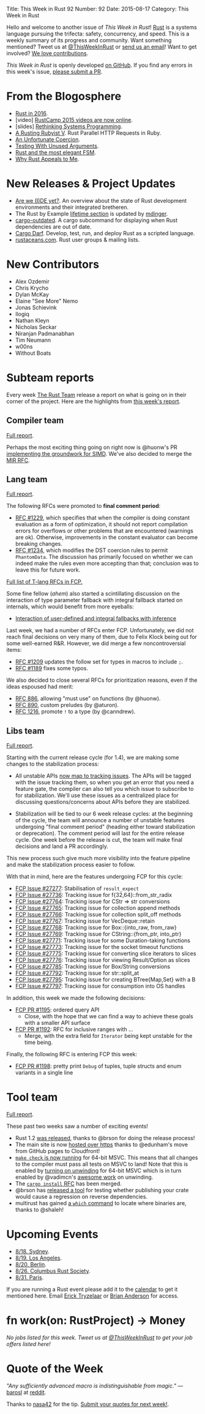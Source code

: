 Title: This Week in Rust 92
Number: 92
Date: 2015-08-17
Category: This Week in Rust

Hello and welcome to another issue of *This Week in Rust*!
[Rust](http://rust-lang.org) is a systems language pursuing the trifecta:
safety, concurrency, and speed. This is a weekly summary of its progress and
community. Want something mentioned? Tweet us at [@ThisWeekInRust](https://twitter.com/ThisWeekInRust) or [send us an
email](mailto:corey@octayn.net?subject=This%20Week%20in%20Rust%20Suggestion)!
Want to get involved? [We love
contributions](https://github.com/rust-lang/rust/wiki/Note-guide-for-new-contributors).

*This Week in Rust* is openly developed [on GitHub](https://github.com/cmr/this-week-in-rust).
If you find any errors in this week's issue, [please submit a PR](https://github.com/cmr/this-week-in-rust/pulls).

# From the Blogosphere

* [Rust in 2016](http://blog.rust-lang.org/2015/08/14/Next-year.html).
* [video] [RustCamp 2015 videos are now online](http://confreaks.tv/events/rustcamp2015).
* [slides] [Rethinking Systems Programming](http://thoughtram.io/rust-and-nickel/).
* [A Rusting Rubyist V](https://medium.com/@mfpiccolo/a-rusting-rubyist-v-496fb7b1cbbf). Rust Parallel HTTP Requests in Ruby.
* [An Unfortunate Coercion](https://llogiq.github.io/2015/08/14/coercion.html).
* [Testing With Unused Arguments](https://llogiq.github.io/2015/08/17/test.html).
* [Rust and the most elegant FSM](http://blog.benjaminfry.com/2015/08/rust-and-most-elegant-fsm.html).
* [Why Rust Appeals to Me](https://cmcenroe.me/2015/08/08/why-rust.html).

# New Releases & Project Updates

* [Are we (I)DE yet?](http://areweideyet.com/). An overview about the state of Rust development environments and their integrated bretheren.
* The Rust by Example [lifetime section](http://rustbyexample.com/scope/lifetime.html) is updated by [mdinger](https://github.com/mdinger).
* [cargo-outdated](https://github.com/kbknapp/cargo-outdated). A cargo subcommand for displaying when Rust dependencies are out of date.
* [Cargo Darf](https://bitbucket.org/joshmorin/cargo-darf). Develop, test, run, and deploy Rust as a scripted language.
* [rustaceans.com](https://www.rustaceans.com/). Rust user groups & mailing lists.

# New Contributors

* Alex Ozdemir
* Chris Krycho
* Dylan McKay
* Elaine "See More" Nemo
* Jonas Schievink
* llogiq
* Nathan Kleyn
* Nicholas Seckar
* Niranjan Padmanabhan
* Tim Neumann
* w00ns
* Without Boats

# Subteam reports

Every week [The Rust Team](http://www.rust-lang.org/team.html) release
a report on what is going on in their corner of the project. Here are
the highlights from [this week's report](https://internals.rust-lang.org/t/subteam-reports-2015-08-14/2509).

## Compiler team

[Full report](https://github.com/rust-lang/subteams/blob/master/compiler/reports/2015-08-14.md).

Perhaps the most exciting thing going on right now is @huonw's PR
[implementing the groundwork for SIMD][1]. We've also decided
to merge the [MIR RFC][2].

[1]: https://github.com/rust-lang/rust/pull/27169
[2]: https://github.com/rust-lang/rfcs/pull/1211

## Lang team

[Full report](https://github.com/rust-lang/subteams/blob/master/lang/reports/2015-08-14.md).


The following RFCs were promoted to **final comment period**:

- [RFC #1229](https://github.com/rust-lang/rfcs/pull/1229), which
  specifies that when the compiler is doing constant evaluation as a
  form of optimization, it should not report compilation errors for
  overflows or other problems that are encountered (warnings are ok).
  Otherwise, improvements in the constant evaluator can become
  breaking changes.
- [RFC #1234](https://github.com/rust-lang/rfcs/pull/1234), which
  modifies the DST coercion rules to permit `PhantomData`. The
  discussion has primarily focused on whether we can indeed make the
  rules even more accepting than that; conclusion was to leave this
  for future work.

[Full list of T-lang RFCs in FCP.](https://github.com/rust-lang/rfcs/issues?q=is%3Aopen+label%3AT-lang+label%3Afinal-comment-period)

Some fine fellow (*ahem*) also started a scintillating discussion on
the interaction of type parameter fallback with integral fallback
started on internals, which would benefit from more eyeballs:

- [Interaction of user-defined and integral fallbacks with inference][1]

[1]: https://internals.rust-lang.org/t/interaction-of-user-defined-and-integral-fallbacks-with-inference/2496

Last week, we had a number of RFCs enter FCP. Unfortunately, we did
not reach final decisions on very many of them, due to Felix Klock
being out for some well-earned R&R. However, we did merge a few
noncontroversial items:

- [RFC #1209](https://github.com/rust-lang/rfcs/pull/1209) updates
  the follow set for types in macros to include `;`.
- [RFC #1189](https://github.com/rust-lang/rfcs/pull/1189) fixes
  some typos.
  
We also decided to close several RFCs for prioritization reasons, even
if the ideas espoused had merit:

- [RFC 886](https://github.com/rust-lang/rfcs/pull/886), allowing
  "must use" on functions (by @huonw).
- [RFC 890](https://github.com/rust-lang/rfcs/pull/890), custom
  preludes (by @aturon).
- [RFC 1216](https://github.com/rust-lang/rfcs/pull/1216), promote `!`
  to a type (by @canndrew).

## Libs team

[Full report](https://github.com/rust-lang/subteams/blob/master/libs/reports/2015-08-14.md).

Starting with the current release cycle (for 1.4), we are making some
changes to the stabilization process:

* All unstable APIs
  [now map to tracking issues](https://internals.rust-lang.org/t/psa-stabilization-tracking-on-the-libs-team/2493). The
  APIs will be tagged with the issue tracking them, so when you get an
  error that you need a feature gate, the compiler can also tell you
  which issue to subscribe to for stabilization. We'll use these
  issues as a centralized place for discussing questions/concerns
  about APIs before they are stabilized.

* Stabilization will be tied to our 6 week release cycles: at the
  beginning of the cycle, the team will announce a number of unstable
  features undergoing "final comment period" (heading either toward
  stabilization or deprecation). The comment period will last for the
  entire release cycle. One week before the release is cut, the team
  will make final decisions and land a PR accordingly.

This new process such give much more visibility into the feature
pipeline and make the stabilization process easier to follow.

With that in mind, here are the features undergoing FCP for this cycle:

- [FCP Issue #27277](https://github.com/rust-lang/rust/issues/27277):
  Stabilisation of `result_expect`
- [FCP Issue #27736](https://github.com/rust-lang/rust/issues/27736):
  Tracking issue for f{32,64}::from_str_radix
- [FCP Issue #27764](https://github.com/rust-lang/rust/issues/27764):
  Tracking issue for CStr => str conversions
- [FCP Issue #27765](https://github.com/rust-lang/rust/issues/27765):
  Tracking issue for collection append methods
- [FCP Issue #27766](https://github.com/rust-lang/rust/issues/27766):
  Tracking issue for collection split_off methods
- [FCP Issue #27767](https://github.com/rust-lang/rust/issues/27767):
  Tracking issue for VecDeque::retain
- [FCP Issue #27768](https://github.com/rust-lang/rust/issues/27768):
  Tracking issue for Box::{into_raw, from_raw}
- [FCP Issue #27769](https://github.com/rust-lang/rust/issues/27769):
  Tracking issue for CString::{from_ptr, into_ptr}
- [FCP Issue #27771](https://github.com/rust-lang/rust/issues/27771):
  Tracking issue for some Duration-taking functions
- [FCP Issue #27773](https://github.com/rust-lang/rust/issues/27773):
  Tracking issue for the socket timeout functions
- [FCP Issue #27775](https://github.com/rust-lang/rust/issues/27775):
  Tracking issue for converting slice iterators to slices
- [FCP Issue #27776](https://github.com/rust-lang/rust/issues/27776):
  Tracking issue for viewing Result/Option as slices
- [FCP Issue #27785](https://github.com/rust-lang/rust/issues/27785):
  Tracking issue for Box<str>/String conversions
- [FCP Issue #27792](https://github.com/rust-lang/rust/issues/27792):
  Tracking issue for str::split_at
- [FCP Issue #27795](https://github.com/rust-lang/rust/issues/27795):
  Tracking issue for creating BTree{Map,Set} with a B
- [FCP Issue #27797](https://github.com/rust-lang/rust/issues/27797):
  Tracking issue for consumption into OS handles

In addition, this week we made the following decisions:

- [FCP PR #1195](https://github.com/rust-lang/rfcs/pull/1195):
  ordered query API
  - Close, with the hope that we can find a way to achieve these goals
    with a smaller API surface
- [FCP PR #1192](https://github.com/rust-lang/rfcs/pull/1192):
  RFC for inclusive ranges with ...
  - Merge, with the extra field for `Iterator` being kept unstable for
    the time being.

Finally, the following RFC is entering FCP this week:

- [FCP PR #1198](https://github.com/rust-lang/rfcs/pull/1198):
  pretty print `Debug` of tuples, tuple structs and enum variants in a single line

# Tool team

[Full report](https://github.com/rust-lang/subteams/blob/master/tools/reports/2015-08-14.md).

These past two weeks saw a number of exciting events!

* Rust 1.2 [was released][rust-12], thanks to @brson for doing the release
  process!
* The main site is now [hosted over https][https] thanks to @edunham's move from
  GitHub pages to Cloudfront!
* [`make check` is now running][make-check] for 64-bit MSVC. This means that all
  changes to the compiler must pass all tests on MSVC to land! Note that this is
  enabled by [turning on unwinding][unwinding] for 64-bit MSVC which is in turn
  enabled by @vadimcn's [awesome work][winexn] on unwinding.
* The [`cargo install` RFC][cargo-install] has been merged.
* @brson has [released a tool][crusader] for testing whether publishing your
  crate would cause a regression on reverse dependencies.
* multirust has gained [a `which` command][mr-which] to locate where binaries
  are, thanks to @shaleh!

[rust-12]: http://blog.rust-lang.org/2015/08/06/Rust-1.2.html
[cargo-install]: http://github.com/rust-lang/rfcs/issues/1200
[make-check]: https://github.com/rust-lang/rust/pull/27786
[unwinding]: https://github.com/rust-lang/rust/pull/27676
[https]: https://github.com/rust-lang/rust-www/issues/148
[winexn]: https://github.com/rust-lang/rust/pull/27210
[crusader]: https://github.com/brson/cargo-crusader
[mr-which]: https://github.com/brson/multirust/pull/84

# Upcoming Events

* [8/18. Sydney](http://www.meetup.com/Rust-Sydney/).
* [8/19. Los Angeles](http://www.meetup.com/Rust-Los-Angeles/events/224231575/).
* [8/20. Berlin](http://www.meetup.com/Rust-Berlin/events/224141638/).
* [8/26. Columbus Rust Society](http://www.meetup.com/columbus-rs/).
* [8/31. Paris](http://www.meetup.com/Rust-Paris).

If you are running a Rust event please add it to the [calendar] to get
it mentioned here. Email [Erick Tryzelaar][erickt] or [Brian
Anderson][brson] for access.

[calendar]: https://www.google.com/calendar/embed?src=apd9vmbc22egenmtu5l6c5jbfc%40group.calendar.google.com
[erickt]: mailto:erick.tryzelaar@gmail.com
[brson]: mailto:banderson@mozilla.com

# fn work(on: RustProject) -> Money

*No jobs listed for this week. Tweet us at [@ThisWeekInRust](https://twitter.com/ThisWeekInRust) to get your job offers listed here!*

# Quote of the Week

*"Any sufficiently advanced macro is indistinguishable from magic."* — [barosl](https://www.reddit.com/user/barosl) at [reddit](https://www.reddit.com/r/rust/comments/3fq3o2/embed_c_directly_inside_your_rust_code/ctqzi26).

Thanks to [nasa42](https://users.rust-lang.org/users/nasa42) for the tip. [Submit your quotes for next week!][submit].

[submit]: http://users.rust-lang.org/t/twir-quote-of-the-week/328
